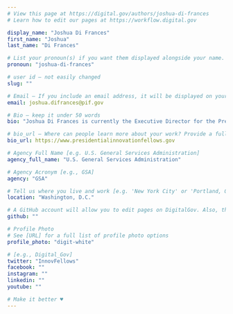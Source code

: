 ```yaml
---
# View this page at https://digital.gov/authors/joshua-di-frances
# Learn how to edit our pages at https://workflow.digital.gov

display_name: "Joshua Di Frances"
first_name: "Joshua"
last_name: "Di Frances"

# List your pronoun(s) if you want them displayed alongside your name. If blank, we'll use just your name. Learn more http://mypronouns.org
pronoun: "joshua-di-frances"

# user id — not easily changed
slug: ""

# Email — If you include an email address, it will be displayed on your profile page
email: joshua.difrances@pif.gov

# Bio — keep it under 50 words
bio: "Joshua Di Frances is currently the Executive Director for the Presidential Innovation Fellowship program. Before joining the PIF program, he was on CVS Health’s Digital Strategy and Innovation team where he worked to accelerate innovation through healthcare and technology strategic partnerships and investments. Josh also worked at Brigham and Women’s Hospital—a Harvard-affiliated academic medical center—in their Innovation Hub where he helped Harvard Medical School professors to commercialize technology. Prior to Brigham, Josh served as Director of Operations for a biotechnology start-up that focused on novel gene editing technology."

# bio_url — Where can people learn more about your work? Provide a full URL [e.g. 'https://www.example.gov/']
bio_url: https://www.presidentialinnovationfellows.gov

# Agency Full Name [e.g. U.S. General Services Administration]
agency_full_name: "U.S. General Services Administration"

# Agency Acronym [e.g., GSA]
agency: "GSA"

# Tell us where you live and work [e.g. 'New York City' or 'Portland, OR']
location: "Washington, D.C."

# A GitHub account will allow you to edit pages on DigitalGov. Also, the image used in your GitHub account can be used to populate your digital.gov profile photo. Learn more about getting a Github account at [URL]
github: ""

# Profile Photo
# See [URL] for a full list of profile photo options
profile_photo: "digit-white"

# [e.g., Digital_Gov]
twitter: "InnovFellows"
facebook: ""
instagram: ""
linkedin: ""
youtube: ""

# Make it better ♥
---
```

